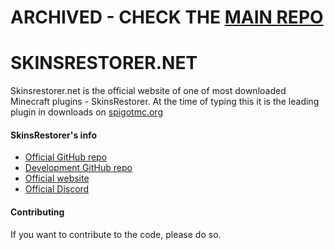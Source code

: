 # ARCHIVED - CHECK THE [MAIN REPO](https://github.com/aljaxus/net.skinsrestorer)
# SKINSRESTORER.NET
Skinsrestorer.net is the official website of one of most downloaded Minecraft plugins - SkinsRestorer.
At the time of typing this it is the leading plugin in downloads on [spigotmc.org](https://www.spigotmc.org/resources/?order=download_count)

#### SkinsRestorer's info
* [Official GitHub repo](https://github.com/Th3Tr0LLeR/SkinsRestorer---Maro)
* [Development GitHub repo](https://github.com/McLive/SkinsRestorerX)
* [Official website](https://skinsrestorer.net/)
* [Official Discord](https://discord.me/skinsrestorer)

#### Contributing
If you want to contribute to the code, please do so.
